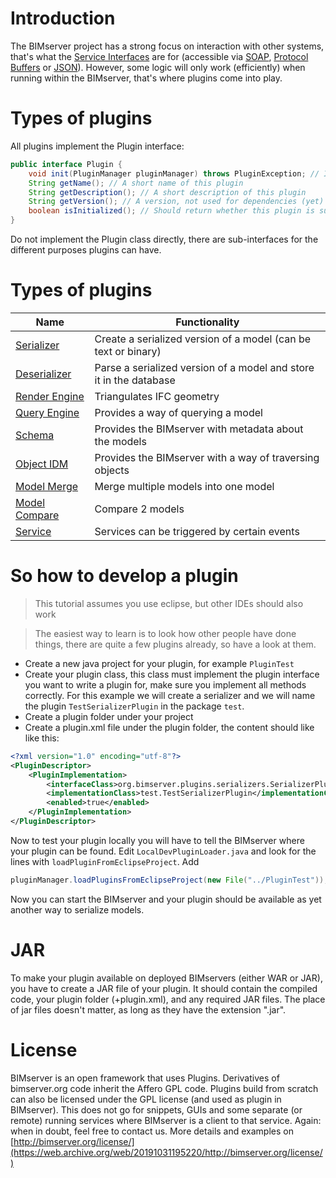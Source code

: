 # Introduction

The BIMserver project has a strong focus on interaction with other systems, that's what the [Service Interfaces](Service-Interfaces.md) are for (accessible via [SOAP](SOAP.md), [Protocol Buffers](Protocol-Buffers.md) or [JSON](JSON-API.md)). However, some logic will only work (efficiently) when running within the BIMserver, that's where plugins come into play.

# Types of plugins

All plugins implement the Plugin interface:

```java
public interface Plugin {
	void init(PluginManager pluginManager) throws PluginException; // Initialization code, if your plugin requires other plugins, this is the time to check for them, be sure to throw a PluginException when something is wrong
	String getName(); // A short name of this plugin
	String getDescription(); // A short description of this plugin
	String getVersion(); // A version, not used for dependencies (yet)
	boolean isInitialized(); // Should return whether this plugin is successfully initialized
}
```

Do not implement the Plugin class directly, there are sub-interfaces for the different purposes plugins can have.

# Types of plugins

| Name                                     | Functionality                                                      |
| ---------------------------------------- | ------------------------------------------------------------------ |
| [Serializer](Serializer-Plugin.md)       | Create a serialized version of a model (can be text or binary)     |
| [Deserializer](Deserializer-Plugin.md)   | Parse a serialized version of a model and store it in the database |
| [Render Engine](Render-Engine-Plugin.md) | Triangulates IFC geometry                                          |
| [Query Engine](Query-Engine-Plugin.md)   | Provides a way of querying a model                                 |
| [Schema](Schema-Plugin.md)               | Provides the BIMserver with metadata about the models              |
| [Object IDM](ObjectIDM-Plugin.md)        | Provides the BIMserver with a way of traversing objects            |
| [Model Merge](Model-Merge-Plugin.md)     | Merge multiple models into one model                               |
| [Model Compare](Model-Compare-Plugin.md) | Compare 2 models                                                   |
| [Service](Service-Plugin.md)             | Services can be triggered by certain events                        |

# So how to develop a plugin

> This tutorial assumes you use eclipse, but other IDEs should also work

> The easiest way to learn is to look how other people have done things, there are quite a few plugins already, so have a look at them.

- Create a new java project for your plugin, for example `PluginTest`
- Create your plugin class, this class must implement the plugin interface you want to write a plugin for, make sure you implement all methods correctly. For this example we will create a serializer and we will name the plugin `TestSerializerPlugin` in the package `test`.
- Create a plugin folder under your project
- Create a plugin.xml file under the plugin folder, the content should like like this:

```xml
<?xml version="1.0" encoding="utf-8"?>
<PluginDescriptor>
	<PluginImplementation>
		<interfaceClass>org.bimserver.plugins.serializers.SerializerPlugin</interfaceClass>
		<implementationClass>test.TestSerializerPlugin</implementationClass>
		<enabled>true</enabled>
	</PluginImplementation>
</PluginDescriptor>
```

Now to test your plugin locally you will have to tell the BIMserver where your plugin can be found. Edit `LocalDevPluginLoader.java` and look for the lines with `loadPluginFromEclipseProject`. Add

```java
pluginManager.loadPluginsFromEclipseProject(new File("../PluginTest"));
```

Now you can start the BIMserver and your plugin should be available as yet another way to serialize models.

# JAR

To make your plugin available on deployed BIMservers (either WAR or JAR), you have to create a JAR file of your plugin. It should contain the compiled code, your plugin folder (+plugin.xml), and any required JAR files. The place of jar files doesn't matter, as long as they have the extension ".jar".

# License

BIMserver is an open framework that uses Plugins. Derivatives of bimserver.org code inherit the Affero GPL code. Plugins build from scratch can also be licensed under the GPL license (and used as plugin in BIMserver). This does not go for snippets, GUIs and some separate (or remote) running services where BIMserver is a client to that service. Again: when in doubt, feel free to contact us.
More details and examples on [http://bimserver.org/license/](https://web.archive.org/web/20191031195220/http://bimserver.org/license/)
